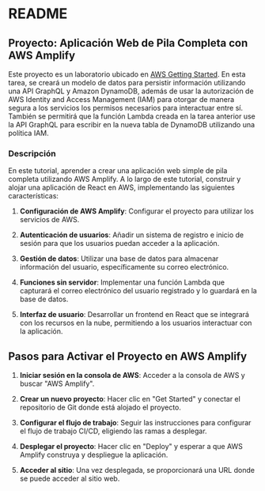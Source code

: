 # README

## Proyecto: Aplicación Web de Pila Completa con AWS Amplify
Este proyecto es un laboratorio ubicado en [AWS Getting Started](https://aws.amazon.com/getting-started/hands-on/build-web-app-s3-lambda-api-gateway-dynamodb/). En esta tarea, se creará un modelo de datos para persistir información utilizando una API GraphQL y Amazon DynamoDB, además de usar la autorización de AWS Identity and Access Management (IAM) para otorgar de manera segura a los servicios los permisos necesarios para interactuar entre sí. También se permitirá que la función Lambda creada en la tarea anterior use la API GraphQL para escribir en la nueva tabla de DynamoDB utilizando una política IAM.


### Descripción

En este tutorial, aprender a crear una aplicación web simple de pila completa utilizando AWS Amplify. A lo largo de este tutorial, construir y alojar una aplicación de React en AWS, implementando las siguientes características:

1. **Configuración de AWS Amplify**: Configurar el proyecto para utilizar los servicios de AWS.
  
2. **Autenticación de usuarios**: Añadir un sistema de registro e inicio de sesión para que los usuarios puedan acceder a la aplicación.

3. **Gestión de datos**: Utilizar una base de datos para almacenar información del usuario, específicamente su correo electrónico.

4. **Funciones sin servidor**: Implementar una función Lambda que capturará el correo electrónico del usuario registrado y lo guardará en la base de datos.

5. **Interfaz de usuario**: Desarrollar un frontend en React que se integrará con los recursos en la nube, permitiendo a los usuarios interactuar con la aplicación.



## Pasos para Activar el Proyecto en AWS Amplify

1. **Iniciar sesión en la consola de AWS**: Acceder a la consola de AWS y buscar "AWS Amplify".

2. **Crear un nuevo proyecto**: Hacer clic en "Get Started" y conectar el repositorio de Git donde está alojado el proyecto.

3. **Configurar el flujo de trabajo**: Seguir las instrucciones para configurar el flujo de trabajo CI/CD, eligiendo las ramas a desplegar.

4. **Desplegar el proyecto**: Hacer clic en "Deploy" y esperar a que AWS Amplify construya y despliegue la aplicación.

5. **Acceder al sitio**: Una vez desplegada, se proporcionará una URL donde se puede acceder al sitio web.

